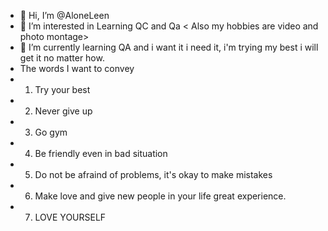 - 👋 Hi, I’m @AloneLeen
- 👀 I’m interested in Learning QC and Qa < Also my hobbies are video and photo montage>
- 🌱 I’m currently learning QA and i want it i need it, i'm trying my best i will get it no matter how.
- The words I want to convey 
- 1. Try your best
- 2. Never give up 
- 3. Go gym 
- 4. Be friendly even in bad situation
- 5. Do not be afraind of problems, it's okay to make mistakes
- 6. Make love and give new people in your life great experience.
- 7. LOVE YOURSELF
